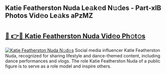 ## Katie Featherston Nuda Le𝚊k𝚎d N𝚞𝚍es - Part-xlB Photos Vid𝚎o Le𝚊ks aPzMZ

# <h2><a href="http://fbft7ym.evod.top/?m=Katie+Featherston+Nuda">🔗 👉🔴 Katie Featherston Nuda Vid𝚎o Ph𝚘t𝚘s</a></h2>

[![Katie Featherston Nuda N𝚞d𝚎s](https://i.imgur.com/8V9OHl7.gif)](http://fbft7ym.evod.top/?m=Katie+Featherston+Nuda)
Social media influencer Katie Featherston Nuda, recognized for sharing lifestyle and dance-themed content, including dance performances and vlogs. The role Katie Featherston Nuda of a public figure is to serve as a role model and inspire others. 
